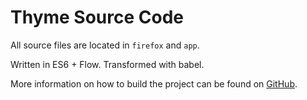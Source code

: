 # Thyme Source Code

All source files are located in `firefox` and `app`.

Written in ES6 + Flow. Transformed with babel.

More information on how to build the project can be found on [GitHub](https://github.com/ThymeApp/thyme#building-browser-extensions). 
